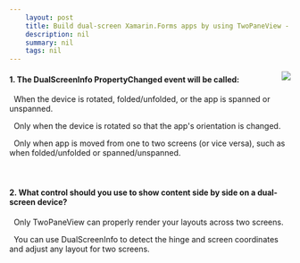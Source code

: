 ```yaml
---
    layout: post
    title: Build dual-screen Xamarin.Forms apps by using TwoPaneView - Detect and respond to spanning/unspanning the app
    description: nil
    summary: nil
    tags: nil
---
```



 <a target="_blank" href="https://docs.microsoft.com/en-us/learn/modules/xamarin-forms-dual-screen/4-span-unspan/"><i class="fas fa-external-link-alt"></i> </a>
 <img align="right" src="https://docs.microsoft.com/en-us/learn/achievements/xamarin/xamarin-forms-dual-screen-badge.svg">
####  1. The DualScreenInfo PropertyChanged event will be called:


<i class='fas fa-check-square' style='color: Dodgerblue;'></i> &nbsp;&nbsp;When the device is rotated, folded/unfolded, or the app is spanned or unspanned.

<i class='far fa-square'></i> &nbsp;&nbsp;Only when the device is rotated so that the app's orientation is changed.

<i class='far fa-square'></i> &nbsp;&nbsp;Only when app is moved from one to two screens (or vice versa), such as when folded/unfolded or spanned/unspanned.
<br />
<br />
<br />

####  2. What control should you use to show content side by side on a dual-screen device?


<i class='far fa-square'></i> &nbsp;&nbsp;Only TwoPaneView can properly render your layouts across two screens.

<i class='fas fa-check-square' style='color: Dodgerblue;'></i> &nbsp;&nbsp;You can use DualScreenInfo to detect the hinge and screen coordinates and adjust any layout for two screens.
<br />
<br />
<br />
